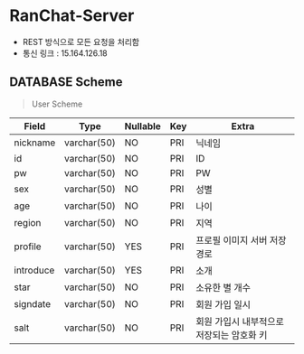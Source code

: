 # RanChat-Server
* REST 방식으로 모든 요청을 처리함
* 통신 링크 : 15.164.126.18

## DATABASE Scheme
> User Scheme

| Field | Type | Nullable | Key | Extra |
| ------ | ------ | ------ | ------ | ------ |
| nickname | varchar(50) | NO | PRI | 닉네임 |
| id | varchar(50) | NO | PRI | ID |
| pw | varchar(50) | NO | PRI | PW |
| sex | varchar(50) | NO | PRI | 성별 |
| age | varchar(50) | NO | PRI | 나이 |
| region | varchar(50) | NO | PRI | 지역 |
| profile | varchar(50) | YES | PRI | 프로필 이미지 서버 저장 경로 |
| introduce | varchar(50) | YES | PRI | 소개 |
| star | varchar(50) | NO | PRI | 소유한 별 개수 |
| signdate | varchar(50) | NO | PRI | 회원 가입 일시 |
| salt | varchar(50) | NO | PRI | 회원 가입시 내부적으로 저장되는 암호화 키 |

